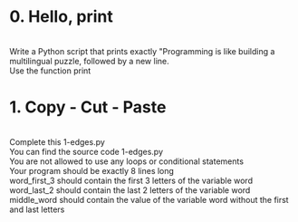 <h1>0. Hello, print</h1>
<br>
Write a Python script that prints exactly "Programming is like building a multilingual puzzle, followed by a new line.
<br>
Use the function print
<br>
<h1>1. Copy - Cut - Paste</h1>
<br>
Complete this 1-edges.py
<br>
You can find the source code 1-edges.py<br>
You are not allowed to use any loops or conditional statements<br>
Your program should be exactly 8 lines long<br>
word_first_3 should contain the first 3 letters of the variable word<br>
word_last_2 should contain the last 2 letters of the variable word <br>
middle_word should contain the value of the variable word without the first and last letters
